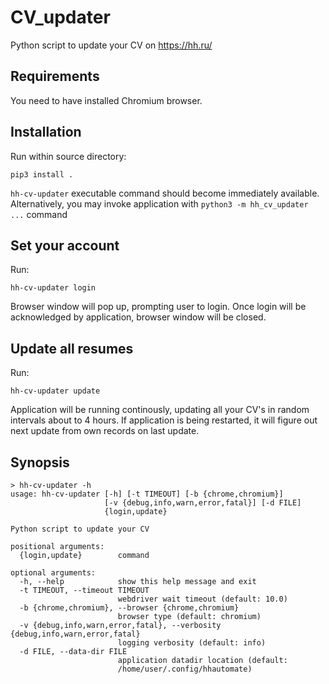 # CV\_updater
Python script to update your CV on https://hh.ru/

## Requirements 

You need to have installed Chromium browser.

## Installation

Run within source directory:

`pip3 install .`

`hh-cv-updater` executable command should become immediately available. Alternatively, you may invoke application with `python3 -m hh_cv_updater ...` command

## Set your account

Run:

```
hh-cv-updater login
```

Browser window will pop up, prompting user to login. Once login will be acknowledged by application, browser window will be closed.

## Update all resumes

Run:

```
hh-cv-updater update
```

Application will be running continously, updating all your CV's in random intervals about to 4 hours. If application is being restarted, it will figure out next update from own records on last update.

## Synopsis

```
> hh-cv-updater -h
usage: hh-cv-updater [-h] [-t TIMEOUT] [-b {chrome,chromium}]
                     [-v {debug,info,warn,error,fatal}] [-d FILE]
                     {login,update}

Python script to update your CV

positional arguments:
  {login,update}        command

optional arguments:
  -h, --help            show this help message and exit
  -t TIMEOUT, --timeout TIMEOUT
                        webdriver wait timeout (default: 10.0)
  -b {chrome,chromium}, --browser {chrome,chromium}
                        browser type (default: chromium)
  -v {debug,info,warn,error,fatal}, --verbosity {debug,info,warn,error,fatal}
                        logging verbosity (default: info)
  -d FILE, --data-dir FILE
                        application datadir location (default:
                        /home/user/.config/hhautomate)
```
